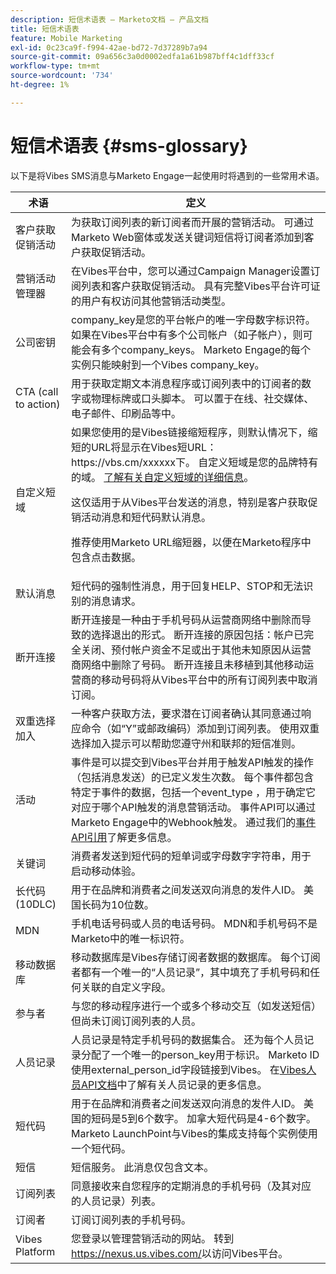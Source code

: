 ```yaml
---
description: 短信术语表 — Marketo文档 — 产品文档
title: 短信术语表
feature: Mobile Marketing
exl-id: 0c23ca9f-f994-42ae-bd72-7d37289b7a94
source-git-commit: 09a656c3a0d0002edfa1a61b987bff4c1dff33cf
workflow-type: tm+mt
source-wordcount: '734'
ht-degree: 1%

---
```


# 短信术语表 {#sms-glossary}

以下是将Vibes SMS消息与Marketo Engage一起使用时将遇到的一些常用术语。

<table>
<thead>
  <tr>
    <th>术语</th>
    <th>定义</th>
  </tr>
</thead>
<tbody>
  <tr>
    <td>客户获取促销活动</td>
    <td>为获取订阅列表的新订阅者而开展的营销活动。 可通过Marketo Web窗体或发送关键词短信将订阅者添加到客户获取促销活动。</td>
  </tr>
  <tr>
    <td>营销活动管理器</td>
    <td>在Vibes平台中，您可以通过Campaign Manager设置订阅列表和客户获取促销活动。 具有完整Vibes平台许可证的用户有权访问其他营销活动类型。</td>
  </tr>
  <tr>
    <td>公司密钥</td>
    <td>company_key是您的平台帐户的唯一字母数字标识符。 如果在Vibes平台中有多个公司帐户（如子帐户），则可能会有多个company_keys。 Marketo Engage的每个实例只能映射到一个Vibes company_key。</td>
  </tr>
  <tr>
    <td>CTA (call to action)</td>
    <td>用于获取定期文本消息程序或订阅列表中的订阅者的数字或物理标牌或口头脚本。 可以置于在线、社交媒体、电子邮件、印刷品等中。</td>
  </tr>
  <tr>
    <td>自定义短域</td>
    <td>如果您使用的是Vibes链接缩短程序，则默认情况下，缩短的URL将显示在Vibes短URL： https://vbs.cm/xxxxxx下。 自定义短域是您的品牌特有的域。 <a href="https://developer-platform.vibes.com/docs/creating-a-custom-short-domain">了解有关自定义短域的详细信息</a>。<p>
    这仅适用于从Vibes平台发送的消息，特别是客户获取促销活动消息和短代码默认消息。<p>
    推荐使用Marketo URL缩短器，以便在Marketo程序中包含点击数据。</td>
  </tr>
  <tr>
    <td>默认消息</td>
    <td>短代码的强制性消息，用于回复HELP、STOP和无法识别的消息请求。</td>
  </tr>
  <tr>
    <td>断开连接</td>
    <td>断开连接是一种由于手机号码从运营商网络中删除而导致的选择退出的形式。 断开连接的原因包括：帐户已完全关闭、预付帐户资金不足或出于其他未知原因从运营商网络中删除了号码。 断开连接且未移植到其他移动运营商的移动号码将从Vibes平台中的所有订阅列表中取消订阅。</td>
  </tr>
  <tr>
    <td>双重选择加入</td>
    <td>一种客户获取方法，要求潜在订阅者确认其同意通过响应命令（如“Y”或邮政编码）添加到订阅列表。 使用双重选择加入提示可以帮助您遵守州和联邦的短信准则。</td>
  </tr>
  <tr>
    <td>活动</td>
    <td>事件是可以提交到Vibes平台并用于触发API触发的操作（包括消息发送）的已定义发生次数。 每个事件都包含特定于事件的数据，包括一个event_type ，用于确定它对应于哪个API触发的消息营销活动。 事件API可以通过Marketo Engage中的Webhook触发。 通过我们的<a href="https://developer-platform.vibes.com/reference/event-api">事件API引用</a>了解更多信息。</td>
  </tr>
  <tr>
    <td>关键词</td>
    <td>消费者发送到短代码的短单词或字母数字字符串，用于启动移动体验。</td>
  </tr>
  <tr>
    <td>长代码(10DLC)</td>
    <td>用于在品牌和消费者之间发送双向消息的发件人ID。 美国长码为10位数。</td>
  </tr>
  <tr>
    <td>MDN</td>
    <td>手机电话号码或人员的电话号码。 MDN和手机号码不是Marketo中的唯一标识符。</td>
  </tr>
  <tr>
    <td>移动数据库</td>
    <td>移动数据库是Vibes存储订阅者数据的数据库。 每个订阅者都有一个唯一的“人员记录”，其中填充了手机号码和任何关联的自定义字段。</td>
  </tr>
  <tr>
    <td>参与者</td>
    <td>与您的移动程序进行一个或多个移动交互（如发送短信）但尚未订阅订阅列表的人员。</td>
  </tr>
  <tr>
    <td>人员记录</td>
    <td>人员记录是特定手机号码的数据集合。 还为每个人员记录分配了一个唯一的person_key用于标识。 Marketo ID使用external_person_id字段链接到Vibes。 在<a href="https://developer-platform.vibes.com/reference/person-api">Vibes人员API文档</a>中了解有关人员记录的更多信息。</td>
  </tr>
  <tr>
    <td>短代码</td>
    <td>用于在品牌和消费者之间发送双向消息的发件人ID。 美国的短码是5到6个数字。 加拿大短代码是4-6个数字。 Marketo LaunchPoint与Vibes的集成支持每个实例使用一个短代码。</td>
  </tr>
  <tr>
    <td>短信</td>
    <td>短信服务。 此消息仅包含文本。</td>
  </tr>
  <tr>
    <td>订阅列表</td>
    <td>同意接收来自您程序的定期消息的手机号码（及其对应的人员记录）列表。</td>
  </tr>
  <tr>
    <td>订阅者</td>
    <td>订阅订阅列表的手机号码。</td>
  </tr>
  <tr>
    <td>Vibes Platform</td>
    <td>您登录以管理营销活动的网站。 转到<a href="https://nexus.us.vibes.com/">https://nexus.us.vibes.com/</a>以访问Vibes平台。</td>
  </tr>
</tbody>
</table>

